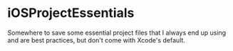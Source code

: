 iOSProjectEssentials
====================

Somewhere to save some essential project files that I always end up using and are best practices, but don't come with Xcode's default.

